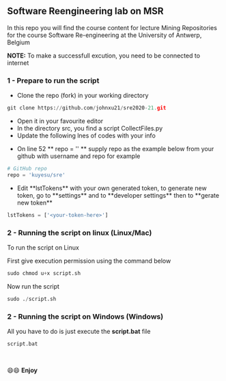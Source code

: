 ## Software Reengineering lab on MSR
In this repo you will find the course content for lecture Mining Repositories for the course Software Re-engineering at the University of Antwerp, Belgium

**NOTE:** To make a successfull excution, you need to be connected to internet
### 1 - Prepare to run the script 

<ul>
    <li>Clone the repo (fork) in your working directory</li>
</ul>

```python
git clone https://github.com/johnxu21/sre2020-21.git
```
<ul>
<li>Open it in your favourite editor</li>

<li>In the directory <span style="weight: 800">src,</span> you find a script <span>CollectFiles.py</span> </li>
<li>Update the following lnes of codes with your info </li>
</ul>
<ul>
<li>On line 52 ** repo = '' ** supply repo as the example below from your github with username and repo for example</li>
</ul>

```python
# GitHub repo
repo = 'kuyesu/sre'
```

<ul><li>Edit **lstTokens** with your own generated token, to generate new token, go to **settings** and to **developer settings** then to **gerate new token**</li></ul>

```python
lstTokens = ['<your-token-here>']
```

### 2 - Running the script on linux (Linux/Mac)

To run the script on Linux

First give execution permission using the command below

```python
sudo chmod u+x script.sh
```
Now run the script

```python
sudo ./script.sh
```
### 2 - Running the script on Windows (Windows) 

All you have to do is just execute the **script.bat** file

```python
script.bat
```
<br>

😄😄 **Enjoy**